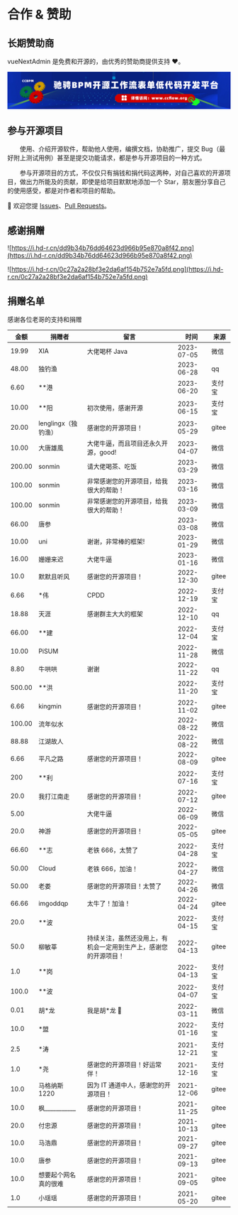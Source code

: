 # 合作 & 赞助

## 长期赞助商

vueNextAdmin 是免费和开源的，由优秀的赞助商提供支持 ❤️。

<a href="http://www.ccflow.org/" target="_black" class="next-sponsors-item">
  <img src="/images/ccflowRightNextAdmin.png" alt="驰骋流程+表单+低代码" title="驰骋流程+表单+低代码">
</a>

## 参与开源项目

&emsp;&emsp;使用、介绍开源软件，帮助他人使用，编撰文档，协助推广，提交 Bug（最好附上测试用例）甚至是提交功能请求，都是参与开源项目的一种方式。

&emsp;&emsp;参与开源项目的方式，不仅仅只有捐钱和捐代码这两种，对自己喜欢的开源项目，做出力所能及的贡献，即使是给项目默默地添加一个 Star，朋友圈分享自己的使用感受，都是对作者和项目的帮助。

💖 欢迎您提 [Issues](https://gitee.com/lyt-top/vue-next-admin/issues)、[Pull Requests](https://gitee.com/lyt-top/vue-next-admin/pulls)。

## 感谢捐赠

<div class="img-style">

![https://i.hd-r.cn/dd9b34b76dd64623d966b95e870a8f42.png](https://i.hd-r.cn/dd9b34b76dd64623d966b95e870a8f42.png)

</div>

<div class="img-style">

![https://i.hd-r.cn/0c27a2a28bf3e2da6af154b752e7a5fd.png](https://i.hd-r.cn/0c27a2a28bf3e2da6af154b752e7a5fd.png)

</div>

## 捐赠名单

感谢各位老哥的支持和捐赠

| 金额   | 捐赠者                   | 留言                                                             | 时间       | 来源   |
| ------ | ------------------------ | ---------------------------------------------------------------- | ---------- | ------ |
| 19.99  | XIA                      | 大佬喝杯 Java                                                    | 2023-07-05 | 微信   |
| 48.00  | 独钓渔                   |                                                                  | 2023-06-28 | qq     |
| 6.60   | \*\*港                   |                                                                  | 2023-06-20 | 支付宝 |
| 10.00  | \*\*阳                   | 初次使用，感谢开源                                               | 2023-06-15 | 支付宝 |
| 20.00  | lenglingx（独钓渔）      | 感谢您的开源项目！                                               | 2023-05-29 | gitee  |
| 10.00  | 大唐雄風                 | 大佬牛逼，而且项目还永久开源，good!                              | 2023-04-07 | 微信   |
| 200.00 | sonmin                   | 请大佬喝茶、吃饭                                                 | 2023-03-29 | 微信   |
| 100.00 | sonmin                   | 非常感谢您的开源项目，给我很大的帮助！                           | 2023-03-16 | 微信   |
| 100.00 | sonmin                   | 非常感谢您的开源项目，给我很大的帮助！                           | 2023-03-09 | 微信   |
| 66.00  | 唐参                     |                                                                  | 2023-03-08 | 微信   |
| 10.00  | uni                      | 谢谢，非常棒的框架!                                              | 2023-01-29 | 微信   |
| 16.00  | 姗姗来迟                 | 大佬牛逼                                                         | 2023-01-16 | 微信   |
| 10.0   | 默默且听风               | 感谢您的开源项目！                                               | 2022-12-30 | gitee  |
| 6.66   | \*伟                     | CPDD                                                             | 2022-12-19 | 支付宝 |
| 18.88  | 天涯                     | 感谢群主大大的框架                                               | 2022-12-10 | qq     |
| 66.00  | \*\*建                   |                                                                  | 2022-12-04 | 支付宝 |
| 10.00  | PiSUM                    |                                                                  | 2022-11-28 | 微信   |
| 8.80   | 牛哄哄                   | 谢谢                                                             | 2022-11-22 | qq     |
| 500.00 | \*\*洪                   |                                                                  | 2022-11-20 | 支付宝 |
| 6.66   | kingmin                  | 感谢您的开源项目！                                               | 2022-11-02 | gitee  |
| 100.00 | 流年似水                 |                                                                  | 2022-08-22 | 微信   |
| 88.88  | 江湖故人                 |                                                                  | 2022-08-22 | 微信   |
| 6.66   | 平凡之路                 | 感谢您的开源项目！                                               | 2022-08-09 | gitee  |
| 200    | \*\*利                   |                                                                  | 2022-07-16 | 支付宝 |
| 20.0   | 我打江南走               | 感谢您的开源项目！                                               | 2022-07-12 | gitee  |
| 5.00   |                          | 大佬牛逼                                                         | 2022-06-09 | 微信   |
| 20.0   | 神游                     | 感谢您的开源项目！                                               | 2022-05-05 | gitee  |
| 66.60  | \*\*志                   | 老铁 666，太赞了                                                 | 2022-04-28 | 支付宝 |
| 50.00  | Cloud                    | 老铁 666，加油！                                                 | 2022-04-27 | 微信   |
| 50.00  | 老娄                     | 感谢您的开源项目！太赞了                                         | 2022-04-26 | 微信   |
| 66.66  | imgoddqp                 | 太牛了！加油！                                                   | 2022-04-24 | gitee  |
| 20.0   | \*\*波                   |                                                                  | 2022-04-15 | 支付宝 |
| 50.0   | 柳敏莘                   | 持续关注，虽然还没用上，有机会一定用到生产上，感谢您的开源项目！ | 2022-04-13 | gitee  |
| 1.0    | \*\*岗                   |                                                                  | 2022-04-13 | 支付宝 |
| 100.0  | \*\*波                   |                                                                  | 2022-04-07 | 支付宝 |
| 0.01   | 胡\*龙                   | 我是胡\*龙 🐉                                                    | 2022-03-11 | 微信   |
| 10.0   | \*盟                     |                                                                  | 2022-01-16 | 支付宝 |
| 2.5    | \*涛                     |                                                                  | 2021-12-21 | 支付宝 |
| 1.0    | \*尧                     | 感谢您的开源项目！好运常伴！                                     | 2021-12-16 | 支付宝 |
| 10.0   | 马格纳斯 1220            | 因为 IT 通道中人，感谢您的开源项目！                             | 2021-12-06 | gitee  |
| 10.0   | 枫\_\_\_\_\_\_\_\_\_\_\_ | 感谢您的开源项目！                                               | 2021-11-25 | gitee  |
| 20.0   | 付忠源                   | 感谢您的开源项目！                                               | 2021-10-13 | gitee  |
| 10.0   | 马浩鼎                   | 感谢您的开源项目！                                               | 2021-09-27 | gitee  |
| 10.0   | 唐参                     | 感谢您的开源项目！                                               | 2021-09-13 | gitee  |
| 10.0   | 想要起个网名真的很难     | 感谢您的开源项目！                                               | 2021-09-05 | gitee  |
| 1.0    | 小瑶瑶                   | 感谢您的开源项目！                                               | 2021-05-20 | gitee  |
